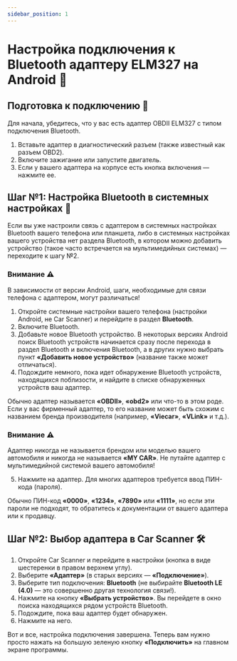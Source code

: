 ```yaml
---
sidebar_position: 1
---
```


# Настройка подключения к Bluetooth адаптеру ELM327 на Android 📱

## Подготовка к подключению 🔧

Для начала, убедитесь, что у вас есть адаптер OBDII ELM327 с типом подключения Bluetooth.

1. Вставьте адаптер в диагностический разъем (также известный как разъем OBD2).
2. Включите зажигание или запустите двигатель.
3. Если у вашего адаптера на корпусе есть кнопка включения — нажмите ее.

## Шаг №1: Настройка Bluetooth в системных настройках 📲

Если вы уже настроили связь с адаптером в системных настройках Bluetooth вашего телефона или планшета, либо в системных настройках вашего устройства нет раздела Bluetooth, в котором можно добавить устройство (такое часто встречается на мультимедийных системах) — переходите к шагу №2.

### Внимание ⚠️

В зависимости от версии Android, шаги, необходимые для связи телефона с адаптером, могут различаться!

1. Откройте системные настройки вашего телефона (настройки Android, не Car Scanner) и перейдите в раздел **Bluetooth**.
2. Включите Bluetooth.
3. Добавьте новое Bluetooth устройство. В некоторых версиях Android поиск Bluetooth устройств начинается сразу после перехода в раздел Bluetooth и включения Bluetooth, а в других нужно выбрать пункт **«Добавить новое устройство»** (название также может отличаться).
4. Подождите немного, пока идет обнаружение Bluetooth устройств, находящихся поблизости, и найдите в списке обнаруженных устройств ваш адаптер.

Обычно адаптер называется **«OBDII»**, **«obd2»** или что-то в этом роде. Если у вас фирменный адаптер, то его название может быть схожим с названием бренда производителя (например, **«Viecar»**, **«VLink»** и т.д.).

### Внимание ⚠️

Адаптер никогда не называется брендом или моделью вашего автомобиля и никогда не называется **«MY CAR»**. Не путайте адаптер с мультимедийной системой вашего автомобиля!

5. Нажмите на адаптер. Для многих адаптеров требуется ввод ПИН-кода (пароля).

Обычно ПИН-код **«0000»**, **«1234»**, **«7890»** или **«1111»**, но если эти пароли не подходят, то обратитесь к документации от вашего адаптера или к продавцу.

## Шаг №2: Выбор адаптера в Car Scanner 🛠️

1. Откройте Car Scanner и перейдите в настройки (кнопка в виде шестеренки в правом верхнем углу).
2. Выберите **«Адаптер»** (в старых версиях — **«Подключение»**).
3. Выберите тип подключения: **Bluetooth** (не выбирайте **Bluetooth LE (4.0)** — это совершенно другая технология связи!).
4. Нажмите на кнопку **«Выбрать устройство»**. Вы перейдете в окно поиска находящихся рядом устройств Bluetooth.
5. Подождите, пока ваш адаптер будет обнаружен.
6. Нажмите на него.

Вот и все, настройка подключения завершена. Теперь вам нужно просто нажать на большую зеленую кнопку **«Подключить»** на главном экране программы.
